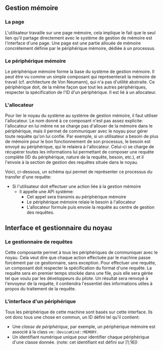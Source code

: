 ## Gestion mémoire

### La page

L'utilisateur travaille sur une page mémoire, cela implique le fait que le seul
lien qu'il partage directement avec le système de gestion de mémoire est l'interface
d'une page. Une page est une partie allouée de mémoire concrètement définie 
par le périphérique mémoire, dédiée à un processus.

### Le périphérique mémoire

Le périphérique mémoire forme la base du système de gestion mémoire. Il peut être
vu comme un simple composant qui représenterait la mémoire de travail (cf. architecture
de Von Neumann), qui n'a pas d'utilité abstraite. Ce périphérique doit, de la même
façon que tout les autres périphériques, respecter la spécification de l'ID
d'un périphérique. Il est lié à un allocateur.

### L'allocateur

Pour lier le noyau du système au système de gestion mémoire, il faut utiliser
l'allocateur. Le nom donné à ce composant n'est pas assez explicite: l'allocateur
en lui même ne se charge pas d'allouer de la mémoire dans le périphérique, mais
il permet de communiquer avec le noyau pour gérer toute requête qu'on lui confie.
Par exemple, si un utilisateur a besoin de plus de mémoire pour le bon fonctionnement
de son processus, le besoin est envoyé au périphérique, qui le relaiera à l'allocateur.
Celui-ci se charge de récupérer toutes les informations lui permettant de
composer une requête complète (ID du périphérique, nature de la requête, besoin,
etc.), et il l'envoie à la section de gestion des requêtes située dans le noyau.

Voici, ci-dessous, un schéma qui permet de représenter ce processus du transfer
d'une requête:
* Si l'utilisateur doit effectuer une action liée à la gestion mémoire
  * Il appelle une API système:
    * Cet appel sera transmis au périphérique mémoire
    * Le périphérique mémoire relaie le besoin à l'allocateur
    * L'allocateur formule puis envoie la requête au centre de gestion des
    requêtes.

## Interface et gestionnaire du noyau

### Le gestionnaire de requêtes

Cette composante permet à tous les périphériques de communiquer avec le noyau.
Cela veut dire que chaque action effectuée par le machine passe forcément par ce
gestionnaire, sans exception. Pour effectuer une requête, un composant doit
respecter la spécification du format d'une requête. La requête sera en premier
temps stockée dans une file, puis elle sera gérée tel que voulu par les développeurs
du pilote. Un résultat sera renvoyé à l'envoyeur de la requête, il contiendra 
l'essentiel des informations utiles à propos du traitement de la requête.

### L'interface d'un périphérique

Tous les périphérique de cette machine sont basés sur cette interface. Ils ont
donc tous une chose en commun, un ID défini tel qu'il contient:
  * Une *classe de périphérique*, par exemple, un périphérique mémoire est
  associé à la class `vm::DeviceKind::MEMORY`.
  * Un identifiant numérique unique pour identifier chaque périphérique d'une
  classe donnée. (note: cet identifiant est défini sur [1;16])